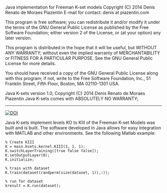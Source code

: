Java implementation for Freeman K-set models
Copyright (C) 2014  Denis Renato de Moraes Piazentin
E-mail for contact: denis at piazentin.com

This program is free software; you can redistribute it and/or modify
it under the terms of the GNU General Public License as published by
the Free Software Foundation; either version 2 of the License, or
(at your option) any later version.

This program is distributed in the hope that it will be useful,
but WITHOUT ANY WARRANTY; without even the implied warranty of
MERCHANTABILITY or FITNESS FOR A PARTICULAR PURPOSE.  See the
GNU General Public License for more details.

You should have received a copy of the GNU General Public License along
with this program; if not, write to the Free Software Foundation, Inc.,
51 Franklin Street, Fifth Floor, Boston, MA 02110-1301 USA.

Java K-sets version 1.0, Copyright (C) 2014 Denis Renato de Moraes Piazentin
Java K-sets comes with ABSOLUTELY NO WARRANTY;

--------------------------------------------------------------

[![DOI](https://zenodo.org/badge/6681/denisrmp/ksets.png)](http://dx.doi.org/10.5281/zenodo.12288)

Java K-sets implement levels KO to KIII of the Freeman K-set Models was built and is built. 
The software developed in Java allows for easy integration with MATLAB and other environments. See the following Matlab example: 

    % Create KIII
    K = main.ksets.kernel.KIII(3, 1, 1);
    K.switchLayerTraining([true false false]);
    K.setOutputLayer(0);
    K.initialize;
    
    % train with dataset
    K.train(dataset(randperm(size(dataset, 1)),:));
    
    % run for dataset
    kresult = K.run(dataset);

